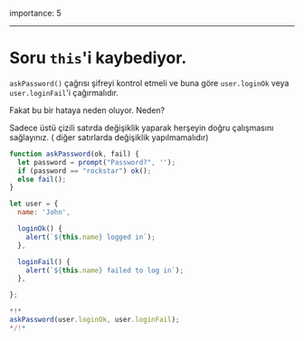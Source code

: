 importance: 5

---

# Soru `this`'i kaybediyor.

`askPassword()` çağrısı şifreyi kontrol etmeli ve buna göre `user.loginOk` veya `user.loginFail`'i çağırmalıdır.

Fakat bu bir hataya neden oluyor. Neden?

Sadece üstü çizili satırda değişiklik yaparak herşeyin doğru çalışmasını sağlayınız. ( diğer satırlarda değişiklik yapılmamalıdır)

```js run
function askPassword(ok, fail) {
  let password = prompt("Password?", '');
  if (password == "rockstar") ok();
  else fail();
}

let user = {
  name: 'John',

  loginOk() {
    alert(`${this.name} logged in`);
  },

  loginFail() {
    alert(`${this.name} failed to log in`);
  },

};

*!*
askPassword(user.loginOk, user.loginFail);
*/!*
```